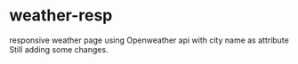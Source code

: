 # weather-resp<br>
responsive weather page using Openweather api with city name as attribute<br>
Still adding some changes.
